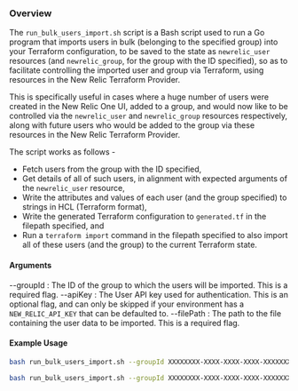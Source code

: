 ### Overview
The `run_bulk_users_import.sh` script is a Bash script used to run a Go program that imports users in bulk (belonging to the specified group) into your Terraform configuration, to be saved to the state as `newrelic_user` resources (and `newrelic_group`, for the group with the ID specified), so as to facilitate controlling the imported user and group via Terraform, using resources in the New Relic Terraform Provider.

This is specifically useful in cases where a huge number of users were created in the New Relic One UI, added to a group, and would now like to be controlled via the `newrelic_user` and `newrelic_group` resources respectively, along with future users who would be added to the group via these resources in the New Relic Terraform Provider.

 The script works as follows - 
- Fetch users from the group with the ID specified,
- Get details of all of such users, in alignment with expected arguments of the `newrelic_user` resource,
- Write the attributes and values of each user (and the group specified) to strings in HCL (Terraform format),
- Write the generated Terraform configuration to `generated.tf` in the filepath specified, and
- Run a `terraform import` command in the filepath specified to also import all of these users (and the group) to the current Terraform state.


#### Arguments
--groupId <groupId>: The ID of the group to which the users will be imported. This is a required flag.
--apiKey <apiKey>: The User API key used for authentication. This is an optional flag, and can only be skipped if your environment has a `NEW_RELIC_API_KEY` that can be defaulted to.
--filePath <filePath>: The path to the file containing the user data to be imported. This is a required flag.

#### Example Usage
```sh
bash run_bulk_users_import.sh --groupId XXXXXXXX-XXXX-XXXX-XXXX-XXXXXXXXXXXX --filePath ../../testing
```

```sh
bash run_bulk_users_import.sh --groupId XXXXXXXX-XXXX-XXXX-XXXX-XXXXXXXXXXXX --apiKey XXXX-XXXXXXXXXXXXXXXX --filePath ../../testing
```



